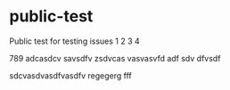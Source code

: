 # public-test
Public test for testing issues
1
2
3
4

789
adcasdcv
savsdfv
zsdvcas
vasvasvfd
adf
sdv
dfvsdf

sdcvasdvasdfvasdfv
regegerg
fff
